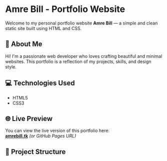 # Amre Bill - Portfolio Website

Welcome to my personal portfolio website **Amre Bill** — a simple and clean static site built using HTML and CSS.

## 👋 About Me

Hi! I'm a passionate web developer who loves crafting beautiful and minimal websites. This portfolio is a reflection of my projects, skills, and design style.

## 💻 Technologies Used

- HTML5  
- CSS3  

## 🌐 Live Preview

You can view the live version of this portfolio here:  
**[amrebill.tk](http://amrebill.tk)** *(or GitHub Pages URL)*

## 📁 Project Structure


